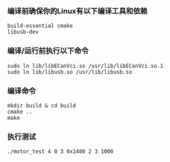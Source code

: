 ### 编译前确保你的Linux有以下编译工具和依赖
```
build-essential cmake
libusb-dev
```

### 编译/运行前执行以下命令
```
sudo ln lib/libECanVci.so /usr/lib/libECanVci.so.1
sudo ln lib/libusb.so /usr/lib/libusb.so
```

### 编译命令
```
mkdir build & cd build
cmake ..
make
```

### 执行测试
```
./motor_test 4 0 3 0x1400 2 3 1000
```